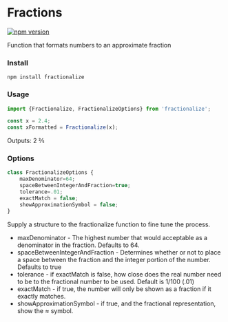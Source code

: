 # Fractions 
[![npm version](https://badge.fury.io/js/fractionize.svg)](https://badge.fury.io/js/angular2-fractionize)

Function that formats numbers to an approximate fraction

### Install
```
npm install fractionalize
```

### Usage

```TypeScript
import {Fractionalize, FractionalizeOptions} from 'fractionalize';

const x = 2.4;
const xFormatted = Fractionalize(x);

```

Outputs: 2 &#x2156;

### Options
```TypeScript
class FractionalizeOptions {
    maxDenominator=64;
    spaceBetweenIntegerAndFraction=true;
    tolerance=.01;
    exactMatch = false;
    showApproximationSymbol = false;
}
```

Supply a structure to the fractionalize function to fine tune the process.

* maxDenominator - The highest number that would acceptable as a denominator in the fraction.  Defaults to 64.
* spaceBetweenIntegerAndFraction - Determines whether or not to place a space between the fraction and the integer portion of the number.  Defaults to true
* tolerance - if exactMatch is false, how close does the real number need to be to the fractional number to be used.  Default is 1/100 (.01)
* exactMatch - if true, the number will only be shown as a fraction if it exactly matches. 
* showApproximationSymbol - if true, and the fractional representation, show the ≈ symbol.
